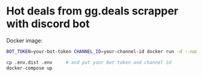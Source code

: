 # Hot deals from gg.deals scrapper with discord bot

Docker image:

```bash
BOT_TOKEN=your-bot-token CHANNEL_ID=your-channel-id docker run -d --name=hot-deals-discord-bot vfilipovsky/hot-deals-discord-bot
```

```bash
cp .env.dist .env     # and put your bot token and channel id
docker-compose up
```
